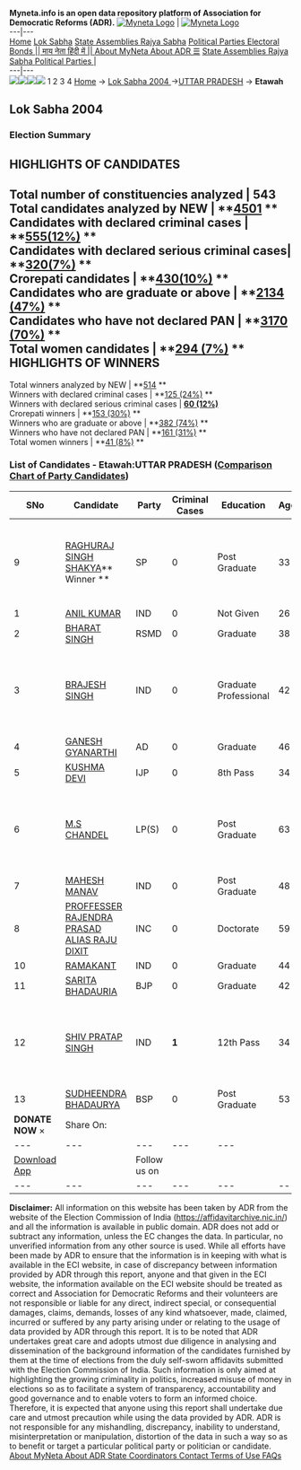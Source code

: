 **Myneta.info is an open data repository platform of Association for Democratic Reforms (ADR).**
[![Myneta Logo](https://www.myneta.info/lib/img/myneta-logo.png)](https://www.myneta.info/) | [![Myneta Logo](https://www.myneta.info/lib/img/adr-logo.png)](https://adrindia.org)  
---|---  
[Home](https://www.myneta.info/) [Lok Sabha](https://www.myneta.info/#ls "Lok Sabha") [ State Assemblies ](https://www.myneta.info/#sa "State Assemblies") [Rajya Sabha](https://www.myneta.info/#rs "Rajya Sabha") [Political Parties ](https://www.myneta.info/party "Political Parties") [ Electoral Bonds ](https://www.myneta.info/electoral_bonds "Electoral Bonds") [ || माय नेता हिंदी में || ](https://translate.google.co.in/translate?prev=hp&hl=en&js=y&u=www.myneta.info&sl=en&tl=hi&history_state0=) [ About MyNeta ](https://adrindia.org/content/about-myneta) [ About ADR ](https://adrindia.org/about-adr/who-we-are) [☰](javascript:void\(0\))
[ State Assemblies ](https://www.myneta.info/#sa "State Assemblies") [ Rajya Sabha ](https://www.myneta.info/#rs "Rajya Sabha") [ Political Parties ](https://www.myneta.info/party "Political Parties")
|   
---|---  
![](https://www.myneta.info/lib/img/banner/banner-1.png)![](https://www.myneta.info/lib/img/banner/banner-2.png)![](https://www.myneta.info/lib/img/banner/banner-3.png)![](https://www.myneta.info/lib/img/banner/banner-4.png)
1  2  3  4 
[Home](https://www.myneta.info/) → [Lok Sabha 2004 ](https://www.myneta.info/loksabha2004/)→[UTTAR PRADESH](https://www.myneta.info/loksabha2004/index.php?action=show_constituencies&state_id=24) → **Etawah**
### 
## Lok Sabha 2004 
###  Election Summary 
HIGHLIGHTS OF CANDIDATES  
---  
Total number of constituencies analyzed |  543   
Total candidates analyzed by NEW | **[4501](https://www.myneta.info/loksabha2004/index.php?action=summary&subAction=candidates_analyzed&sort=candidate#summary) **  
Candidates with declared criminal cases | **[555(12%)](https://www.myneta.info/loksabha2004/index.php?action=summary&subAction=crime&sort=candidate#summary) **  
Candidates with declared serious criminal cases| **[320(7%)](https://www.myneta.info/loksabha2004/index.php?action=summary&subAction=serious_crime&sort=candidate#summary) **  
Crorepati candidates | **[430(10%)](https://www.myneta.info/loksabha2004/index.php?action=summary&subAction=crorepati&sort=candidate#summary) **  
Candidates who are graduate or above | **[2134 (47%)](https://www.myneta.info/loksabha2004/index.php?action=summary&subAction=education&sort=candidate#summary) **  
Candidates who have not declared PAN | **[3170 (70%)](https://www.myneta.info/loksabha2004/index.php?action=summary&subAction=without_pan&sort=candidate#summary) **  
Total women candidates | **[294 (7%)](https://www.myneta.info/loksabha2004/index.php?action=summary&subAction=women_candidate&sort=candidate#summary) **  
HIGHLIGHTS OF WINNERS  
---  
Total winners analyzed by NEW | **[514](https://www.myneta.info/loksabha2004/index.php?action=summary&subAction=winner_analyzed&sort=candidate#summary) **  
Winners with declared criminal cases | **[125 (24%)](https://www.myneta.info/loksabha2004/index.php?action=summary&subAction=winner_crime&sort=candidate#summary) **  
Winners with declared serious criminal cases | **[60 (12%)](https://www.myneta.info/loksabha2004/index.php?action=summary&subAction=winner_serious_crime&sort=candidate#summary)**  
Crorepati winners | **[153 (30%)](https://www.myneta.info/loksabha2004/index.php?action=summary&subAction=winner_crorepati&sort=candidate#summary) **  
Winners who are graduate or above | **[382 (74%)](https://www.myneta.info/loksabha2004/index.php?action=summary&subAction=winner_education&sort=candidate#summary) **  
Winners who have not declared PAN | **[161 (31%)](https://www.myneta.info/loksabha2004/index.php?action=summary&subAction=winner_without_pan&sort=candidate#summary) **  
Total women winners | **[41 (8%)](https://www.myneta.info/loksabha2004/index.php?action=summary&subAction=winner_women&sort=candidate#summary) **  
### List of Candidates - Etawah:UTTAR PRADESH ([Comparison Chart of Party Candidates](https://www.myneta.info/loksabha2004/comparisonchart.php?constituency_id=478))
SNo | Candidate| Party| Criminal Cases| Education| Age| Total Assets| Liabilities  
---|---|---|---|---|---|---|---  
9  | [RAGHURAJ SINGH SHAKYA](https://www.myneta.info/loksabha2004/candidate.php?candidate_id=4231)** Winner ** | SP | 0 | Post Graduate| 33 | ![](https://myneta.info/image_v2.php?myneta_folder=loksabha2004&candidate_id=4231&col=ta) | ![](https://myneta.info/image_v2.php?myneta_folder=loksabha2004&candidate_id=4231&col=lia)  
1  | [ANIL KUMAR](https://www.myneta.info/loksabha2004/candidate.php?candidate_id=4237) | IND | 0 | Not Given| 26 | Rs 75,000 ~ 75 Thou+ | Rs 0 ~   
2  | [BHARAT SINGH](https://www.myneta.info/loksabha2004/candidate.php?candidate_id=4239) | RSMD | 0 | Graduate| 38 | Rs 1,06,486 ~ 1 Lacs+ | Rs 10,000 ~ 10 Thou+  
3  | [BRAJESH SINGH](https://www.myneta.info/loksabha2004/candidate.php?candidate_id=4243) | IND | 0 | Graduate Professional| 42 | ![](https://myneta.info/image_v2.php?myneta_folder=loksabha2004&candidate_id=4243&col=ta) | ![](https://myneta.info/image_v2.php?myneta_folder=loksabha2004&candidate_id=4243&col=lia)  
4  | [GANESH GYANARTHI](https://www.myneta.info/loksabha2004/candidate.php?candidate_id=4240) | AD | 0 | Graduate| 46 | Rs 39,000 ~ 39 Thou+ | Rs 0 ~   
5  | [KUSHMA DEVI](https://www.myneta.info/loksabha2004/candidate.php?candidate_id=4238) | IJP | 0 | 8th Pass| 34 | Rs 14,24,000 ~ 14 Lacs+ | Rs 0 ~   
6  | [M.S CHANDEL](https://www.myneta.info/loksabha2004/candidate.php?candidate_id=4236) | LP(S) | 0 | Post Graduate| 63 | ![](https://myneta.info/image_v2.php?myneta_folder=loksabha2004&candidate_id=4236&col=ta) | ![](https://myneta.info/image_v2.php?myneta_folder=loksabha2004&candidate_id=4236&col=lia)  
7  | [MAHESH MANAV](https://www.myneta.info/loksabha2004/candidate.php?candidate_id=4241) | IND | 0 | Post Graduate| 48 | Rs 2,04,000 ~ 2 Lacs+ | Rs 0 ~   
8  | [PROFFESSER RAJENDRA PRASAD ALIAS RAJU DIXIT](https://www.myneta.info/loksabha2004/candidate.php?candidate_id=4234) | INC | 0 | Doctorate| 59 | Rs 26,99,159 ~ 26 Lacs+ | Rs 0 ~   
10  | [RAMAKANT](https://www.myneta.info/loksabha2004/candidate.php?candidate_id=4242) | IND | 0 | Graduate| 44 | Rs 10,000 ~ 10 Thou+ | Rs 0 ~   
11  | [SARITA BHADAURIA](https://www.myneta.info/loksabha2004/candidate.php?candidate_id=4232) | BJP | 0 | Graduate| 42 | Rs 19,05,187 ~ 19 Lacs+ | Rs 0 ~   
12  | [SHIV PRATAP SINGH](https://www.myneta.info/loksabha2004/candidate.php?candidate_id=4235) | IND | **1** | 12th Pass| 34 | ![](https://myneta.info/image_v2.php?myneta_folder=loksabha2004&candidate_id=4235&col=ta) | ![](https://myneta.info/image_v2.php?myneta_folder=loksabha2004&candidate_id=4235&col=lia)  
13  | [SUDHEENDRA BHADAURYA](https://www.myneta.info/loksabha2004/candidate.php?candidate_id=4233) | BSP | 0 | Post Graduate| 53 | Rs 28,75,000 ~ 28 Lacs+ | Rs 0 ~   
|  **DONATE NOW** × |  Share On:  | [](https://api.whatsapp.com/send?text=https%3A%2F%2Fmyneta.info%2Fpunjab2022%2Findex.php%3Faction%3Dshow_constituencies%26state_id%3D19) | [](https://www.facebook.com/sharer/sharer.php?u=https%3A%2F%2Fmyneta.info%2Fpunjab2022%2Findex.php%3Faction%3Dshow_constituencies%26state_id%3D19) | [](https://twitter.com/share?url=https%3A%2F%2Fmyneta.info%2Fpunjab2022%2Findex.php%3Faction%3Dshow_constituencies%26state_id%3D19)  
---|---|---|---|---  
| [ Download App ](https://play.google.com/store/apps/details?id=com.webrosoft.myneta1&pcampaignid=pcampaignidMKT-Other-global-all-co-prtnr-py-PartBadge-Mar2515-1) | [](https://play.google.com/store/apps/details?id=com.webrosoft.myneta1&pcampaignid=pcampaignidMKT-Other-global-all-co-prtnr-py-PartBadge-Mar2515-1) |  Follow us on  | [](https://www.facebook.com/adrindia.org/) | [](https://twitter.com/adrspeaks) | [](https://groups.google.com/g/national-election-watch?hl=en&pli=1) | [](https://www.instagram.com/adrspeaks/) | [](https://www.youtube.com/user/adrspeaks) | [](https://sharechat.com/profile/adrspeaks)  
---|---|---|---|---|---|---|---|---  
**Disclaimer:** All information on this website has been taken by ADR from the website of the Election Commission of India (https://affidavitarchive.nic.in/) and all the information is available in public domain. ADR does not add or subtract any information, unless the EC changes the data. In particular, no unverified information from any other source is used. While all efforts have been made by ADR to ensure that the information is in keeping with what is available in the ECI website, in case of discrepancy between information provided by ADR through this report, anyone and that given in the ECI website, the information available on the ECI website should be treated as correct and Association for Democratic Reforms and their volunteers are not responsible or liable for any direct, indirect special, or consequential damages, claims, demands, losses of any kind whatsoever, made, claimed, incurred or suffered by any party arising under or relating to the usage of data provided by ADR through this report. It is to be noted that ADR undertakes great care and adopts utmost due diligence in analysing and dissemination of the background information of the candidates furnished by them at the time of elections from the duly self-sworn affidavits submitted with the Election Commission of India. Such information is only aimed at highlighting the growing criminality in politics, increased misuse of money in elections so as to facilitate a system of transparency, accountability and good governance and to enable voters to form an informed choice. Therefore, it is expected that anyone using this report shall undertake due care and utmost precaution while using the data provided by ADR. ADR is not responsible for any mishandling, discrepancy, inability to understand, misinterpretation or manipulation, distortion of the data in such a way so as to benefit or target a particular political party or politician or candidate. 
[ About MyNeta ](https://adrindia.org/content/about-myneta) [ About ADR ](https://adrindia.org/about-adr/who-we-are) [ State Coordinators ](https://adrindia.org/about-adr/state-coordinators) [ Contact ](https://adrindia.org/contact-us) [ Terms of Use ](https://adrindia.org/content/adr-terms-use) [ FAQs ](https://adrindia.org/content/faqs)
